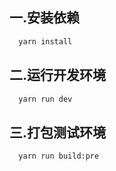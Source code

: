 ## 一.安装依赖

```bash
  yarn install
```

## 二.运行开发环境

```bash
  yarn run dev
```

## 三.打包测试环境

```bash
  yarn run build:pre
```
